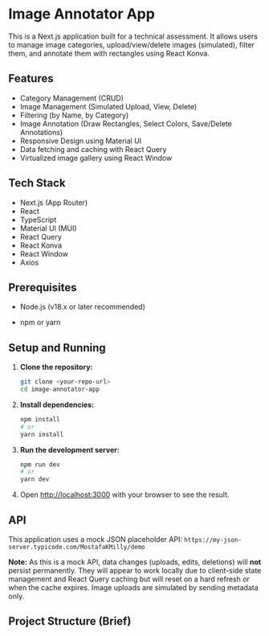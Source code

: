 # Image Annotator App

This is a Next.js application built for a technical assessment. It allows users to manage image categories, upload/view/delete images (simulated), filter them, and annotate them with rectangles using React Konva.

## Features

- Category Management (CRUD)
- Image Management (Simulated Upload, View, Delete)
- Filtering (by Name, by Category)
- Image Annotation (Draw Rectangles, Select Colors, Save/Delete Annotations)
- Responsive Design using Material UI
- Data fetching and caching with React Query
- Virtualized image gallery using React Window

## Tech Stack

- Next.js (App Router)
- React
- TypeScript
- Material UI (MUI)
- React Query
- React Konva
- React Window
- Axios

## Prerequisites

- Node.js (v18.x or later recommended)
* npm or yarn

## Setup and Running

1.  **Clone the repository:**
    ```bash
    git clone <your-repo-url>
    cd image-annotator-app
    ```

2.  **Install dependencies:**
    ```bash
    npm install
    # or
    yarn install
    ```

3.  **Run the development server:**
    ```bash
    npm run dev
    # or
    yarn dev
    ```

4.  Open [http://localhost:3000](http://localhost:3000) with your browser to see the result.

## API

This application uses a mock JSON placeholder API:
`https://my-json-server.typicode.com/MostafaKMilly/demo`

**Note:** As this is a mock API, data changes (uploads, edits, deletions) will **not** persist permanently. They will appear to work locally due to client-side state management and React Query caching but will reset on a hard refresh or when the cache expires. Image uploads are simulated by sending metadata only.

## Project Structure (Brief)